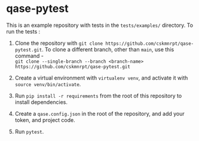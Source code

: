 # qase-pytest

This is an example repository with tests in the `tests/examples/` directory. To run the tests :

1. Clone the repository with `git clone https://github.com/cskmnrpt/qase-pytest.git`.
   To clone a different branch, other than `main`, use this command - <br> `git clone --single-branch --branch <branch-name> https://github.com/cskmnrpt/qase-pytest.git`

2. Create a virtual environment with `virtualenv venv`, and activate it with `source venv/bin/activate`.

3. Run `pip install -r requirements` from the root of this repository to install dependencies.

4. Create a `qase.config.json` in the root of the repository, and add your token, and project code.

5. Run `pytest`.
